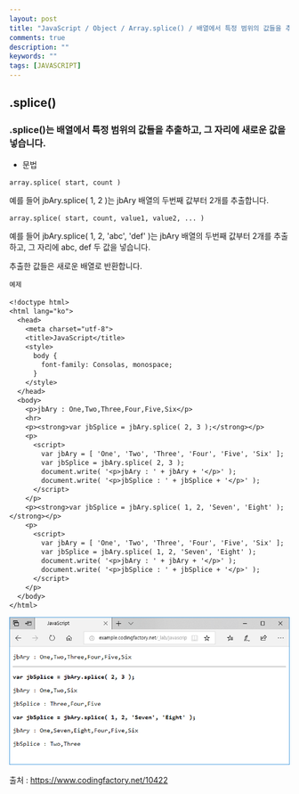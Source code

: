 ```yaml
---
layout: post
title: "JavaScript / Object / Array.splice() / 배열에서 특정 범위의 값들을 추출하고, 그 자리에 새로운 값을 넣는 속성"
comments: true
description: ""
keywords: ""
tags: [JAVASCRIPT]
---
```


## .splice()

### .splice()는 배열에서 특정 범위의 값들을 추출하고, 그 자리에 새로운 값을 넣습니다.

- 문법

``` 
array.splice( start, count )
```

예를 들어 jbAry.splice( 1, 2 )는 jbAry  배열의 두번째 값부터 2개를 추출합니다.

```
array.splice( start, count, value1, value2, ... )
```

예를 들어 jbAry.splice( 1, 2, 'abc', 'def' )는 jbAry  배열의 두번째 값부터 2개를 추출하고, 그 자리에 abc, def 두 값을 넣습니다.

추출한 값들은 새로운 배열로 반환합니다.

```
예제

<!doctype html>
<html lang="ko">
  <head>
    <meta charset="utf-8">
    <title>JavaScript</title>
    <style>
      body {
        font-family: Consolas, monospace;
      }
    </style>
  </head>
  <body>
    <p>jbAry : One,Two,Three,Four,Five,Six</p>
    <hr>
    <p><strong>var jbSplice = jbAry.splice( 2, 3 );</strong></p>
    <p>
      <script>
        var jbAry = [ 'One', 'Two', 'Three', 'Four', 'Five', 'Six' ];
        var jbSplice = jbAry.splice( 2, 3 );
        document.write( '<p>jbAry : ' + jbAry + '</p>' );
        document.write( '<p>jbSplice : ' + jbSplice + '</p>' );
      </script>
    </p>
    <p><strong>var jbSplice = jbAry.splice( 1, 2, 'Seven', 'Eight' );</strong></p>
    <p>
      <script>
        var jbAry = [ 'One', 'Two', 'Three', 'Four', 'Five', 'Six' ];
        var jbSplice = jbAry.splice( 1, 2, 'Seven', 'Eight' );
        document.write( '<p>jbAry : ' + jbAry + '</p>' );
        document.write( '<p>jbSplice : ' + jbSplice + '</p>' );
      </script>
    </p>
  </body>
</html>
```

![JavaScript-splice-01](/images/javascript/JavaScript-splice-01.png)

출처 : https://www.codingfactory.net/10422